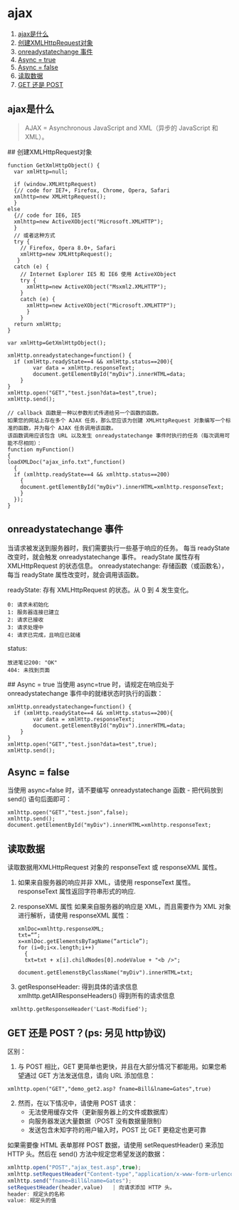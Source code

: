 # ajax

1. [ajax是什么](#define)
2. [创建XMLHttpRequest对象](#XMLHttpRequest)
3. [onreadystatechange 事件](#onreadystatechange)
4. [Async = true](#AsyncTrue)
5. [Async = false](#AsyncFalse)
6. [读取数据](#readData)
7.  [GET 还是 POST](#getOrPost)

## <a name="define">ajax是什么</a>
> AJAX = Asynchronous JavaScript and XML（异步的 JavaScript 和 XML）。

##<a name="XMLHttpRequest"> 创建XMLHttpRequest对象</a>

```
function GetXmlHttpObject() {
  var xmlHttp=null;
  
  if (window.XMLHttpRequest)
  {// code for IE7+, Firefox, Chrome, Opera, Safari
  xmlhttp=new XMLHttpRequest();
  }
else
  {// code for IE6, IE5
  xmlhttp=new ActiveXObject("Microsoft.XMLHTTP");
  }
  // 或者这种方式
  try {
    // Firefox, Opera 8.0+, Safari
    xmlHttp=new XMLHttpRequest();
   }
  catch (e) {
    // Internet Explorer IE5 和 IE6 使用 ActiveXObject
    try {
      xmlHttp=new ActiveXObject("Msxml2.XMLHTTP");
    }
    catch (e) {
      xmlHttp=new ActiveXObject("Microsoft.XMLHTTP");
      }
    }
  return xmlHttp;
}

var xmlHttp=GetXmlHttpObject();

xmlHttp.onreadystatechange=function() {
  if (xmlHttp.readyState==4 && xmlHttp.status==200){
        var data = xmlHttp.responseText;
        document.getElementById("myDiv").innerHTML=data;
    }
}
xmlHttp.open("GET","test.json?data=test",true);
xmlHttp.send();

// callback 函数是一种以参数形式传递给另一个函数的函数。
如果您的网站上存在多个 AJAX 任务，那么您应该为创建 XMLHttpRequest 对象编写一个标准的函数，并为每个 AJAX 任务调用该函数。
该函数调用应该包含 URL 以及发生 onreadystatechange 事件时执行的任务（每次调用可能不尽相同）：
function myFunction()
{
loadXMLDoc("ajax_info.txt",function()
  {
  if (xmlhttp.readyState==4 && xmlhttp.status==200)
    {
    document.getElementById("myDiv").innerHTML=xmlhttp.responseText;
    }
  });
}
```
## <a name="onreadystatechange"> onreadystatechange 事件</a>
 当请求被发送到服务器时，我们需要执行一些基于响应的任务。
每当 readyState 改变时，就会触发 onreadystatechange 事件。
readyState 属性存有 XMLHttpRequest 的状态信息。
onreadystatechange: 存储函数（或函数名），每当 readyState 属性改变时，就会调用该函数。

readyState: 存有 XMLHttpRequest 的状态。从 0 到 4 发生变化。

	0: 请求未初始化
	1: 服务器连接已建立
	2: 请求已接收
	3: 请求处理中
	4: 请求已完成，且响应已就绪

status:
	
	放进笔记200: "OK"
	404: 未找到页面


##<a name="AsyncTrue">  Async = true</a>
当使用 async=true 时，请规定在响应处于 onreadystatechange 事件中的就绪状态时执行的函数：

```
xmlHttp.onreadystatechange=function() {
  if (xmlHttp.readyState==4 && xmlHttp.status==200){
        var data = xmlHttp.responseText;
        document.getElementById("myDiv").innerHTML=data;
    }
}
xmlHttp.open("GET","test.json?data=test",true);
xmlHttp.send();
```

## <a name="AsyncFalse">  Async = false</a>
当使用 async=false 时，请不要编写 onreadystatechange 函数 - 把代码放到 send() 语句后面即可：

```
xmlhttp.open("GET","test.json",false);
xmlhttp.send();
document.getElementById("myDiv").innerHTML=xmlhttp.responseText;
```

## <a name="readData">  读取数据</a>

读取数据用XMLHttpRequest 对象的 responseText 或 responseXML 属性。

1. 如果来自服务器的响应并非 XML，请使用 responseText 属性。
responseText 属性返回字符串形式的响应.
2. responseXML 属性
如果来自服务器的响应是 XML，而且需要作为 XML 对象进行解析，请使用 responseXML 属性：

	```
	xmlDoc=xmlhttp.responseXML;
	txt=“”;
	x=xmlDoc.getElementsByTagName(“article”);
	for (i=0;i<x.length;i++)
	  {
	  txt=txt + x[i].childNodes[0].nodeValue + "<b />";
	  
	document.getElemenstByClassName("myDiv").innerHTML=txt;
	```
3. getResponseHeader: 得到具体的请求信息
xmlhttp.getAllResponseHeaders() 得到所有的请求信息

```
 xmlhttp.getResponseHeader('Last-Modified');
```
## <a name="getOrPost">  GET 还是 POST？</a>(ps: 另见 http协议)

区别：
1. 与 POST 相比，GET 更简单也更快，并且在大部分情况下都能用。如果您希望通过 GET 方法发送信息，请向 URL 添加信息：
```
xmlhttp.open("GET","demo_get2.asp? fname=Bill&lname=Gates",true)
```
2. 然而，在以下情况中，请使用 POST 请求：
	* 无法使用缓存文件（更新服务器上的文件或数据库）
	* 向服务器发送大量数据（POST 没有数据量限制）
	* 发送包含未知字符的用户输入时，POST 比 GET 更稳定也更可靠

如果需要像 HTML 表单那样 POST 数据，请使用 setRequestHeader() 来添加 HTTP 头。然后在 send() 方法中规定您希望发送的数据：
 
``` javascript
xmlhttp.open("POST","ajax_test.asp",true);
xmlhttp.setRequestHeader("Content-type","application/x-www-form-urlencoded");
xmlhttp.send("fname=Bill&lname=Gates");
setRequestHeader(header,value)	 | 向请求添加 HTTP 头。
header: 规定头的名称
value: 规定头的值
```
